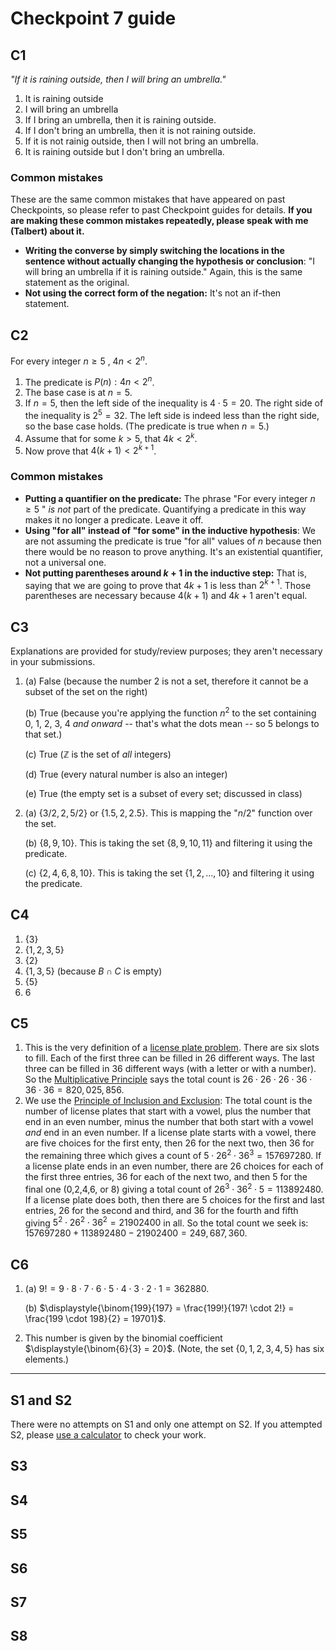 # Checkpoint 7 guide 

## C1

*"If it is raining outside, then I will bring an umbrella."*

1. It is raining outside
2. I will bring an umbrella
3. If I bring an umbrella, then it is raining outside. 
4. If I don't bring an umbrella, then it is not raining outside. 
5. If it is not rainig outside, then I will not bring an umbrella. 
6. It is raining outside but I don't bring an umbrella. 

### Common mistakes

These are the same common mistakes that have appeared on past Checkpoints, so please refer to past Checkpoint guides for details. **If you are making these common mistakes repeatedly, please speak with me (Talbert) about it.**

- **Writing the converse by simply switching the locations in the sentence without actually changing the hypothesis or conclusion**: "I will bring an umbrella if it is raining outside." Again, this is the same statement as the original. 
- **Not using the correct form of the negation:** It's not an if-then statement. 

## C2

For every integer $n \geq 5$ , $4n < 2^n$.

1. The predicate is $P(n): 4n < 2^n$. 
2. The base case is at $n = 5$. 
3. If $n = 5$, then the left side of the inequality is $4 \cdot 5 = 20$. The right side of the inequality is $2^5 = 32$. The left side is indeed less than the right side, so the base case holds. (The predicate is true when $n=5$.)
4. Assume that for some $k > 5$, that $4k < 2^k$. 
5. Now prove that $4(k+1) < 2^{k+1}$. 

### Common mistakes

- **Putting a quantifier on the predicate:** The phrase "For every integer $n \geq 5$ " *is not* part of the predicate. Quantifying a predicate in this way makes it no longer a predicate. Leave it off. 
- **Using "for all" instead of "for some" in the inductive hypothesis**: We are not assuming the predicate is true "for all" values of $n$ because then there would be no reason to prove anything. It's an existential quantifier, not a universal one. 
- **Not putting parentheses around $k+1$ in the inductive step:** That is, saying that we are going to prove that $4k+1$ is less than $2^{k+1}$. Those parentheses are necessary because $4(k+1)$ and $4k + 1$ aren't equal. 

## C3

Explanations are provided for study/review purposes; they aren't necessary in your submissions.

1. (a) False (because the number 2 is not a set, therefore it cannot be a subset of the set on the right)

   (b) True (because you're applying the function $n^2$ to the set containing 0, 1, 2, 3, 4 *and onward* -- that's what the dots mean -- so 5 belongs to that set.)

   (c) True ($\mathbb{Z}$ is the set of *all* integers)

   (d) True (every natural number is also an integer)

   (e) True (the empty set is a subset of every set; discussed in class)

2. (a) $\lbrace    3/2, 2, 5/2 \rbrace$ or $\lbrace  1.5, 2, 2.5 \rbrace$. This is mapping the "$n/2$" function over the set. 

   (b) $\lbrace  8,9, 10 \rbrace$. This is taking the set $\lbrace  8,9,10,11 \rbrace$ and filtering it using the predicate. 

   (c) $\lbrace  2, 4, 6, 8, 10 \rbrace$. This is taking the set $\lbrace  1, 2,\dots, 10 \rbrace$ and filtering it using the predicate. 

## C4 

1. $\lbrace  3 \rbrace$
2. $\lbrace  1,2,3,5 \rbrace$
3. $\lbrace  2 \rbrace$
4. $\lbrace  1,3,5 \rbrace$ (because $B \cap C$ is empty) 
5. $\lbrace  5 \rbrace$
6. 6


## C5 

1. This is the very definition of a [license plate problem](https://publish.obsidian.md/mth225/Combinatorics/License+plate+problem). There are six slots to fill. Each of the first three can be filled in 26 different ways. The last three can be filled in 36 different ways (with a letter or with a number). So the [Multiplicative Principle](https://publish.obsidian.md/mth225/Combinatorics/Multiplicative+principle) says the total count is $26 \cdot 26 \cdot 26 \cdot 36 \cdot 36 \cdot 36 = 820,025,856$. 
2. We use the [Principle of Inclusion and Exclusion](https://publish.obsidian.md/mth225/Combinatorics/Principle+of+Inclusion+and+Exclusion): The total count is the number of license plates that start with a vowel, plus the number that end in an even number, minus the number that both start with a vowel *and* end in an even number. If a license plate starts with a vowel, there are five choices for the first enty, then 26 for the next two, then 36 for the remaining three which gives a count of $5 \cdot 26^2 \cdot 36^3 = 157697280$. If a license plate ends in an even number, there are 26 choices for each of the first three entries, 36 for each of the next two, and then 5 for the final one (0,2,4,6, or 8) giving a total count of $26^3 \cdot 36^2 \cdot 5 = 113892480$. If a license plate does both, then there are 5 choices for the first and last entries, 26 for the second and third, and 36 for the fourth and fifth giving $5^2 \cdot 26^2 \cdot 36^2 = 21902400$ in all. So the total count we seek is: $157697280 + 113892480 - 21902400 = 249,687,360$. 

## C6

1. (a) $9! = 9 \cdot 8 \cdot 7 \cdot 6 \cdot 5 \cdot 4 \cdot 3 \cdot 2 \cdot 1 = 362880$. 

   (b) $\displaystyle{\binom{199}{197} = \frac{199!}{197! \cdot 2!} = \frac{199 \cdot 198}{2} = 19701}$. 


2. This number is given by the binomial coefficient $\displaystyle{\binom{6}{3} = 20}$. (Note, the set $\lbrace  0,1,2,3,4,5 \rbrace$ has six elements.)

---

## S1 and S2

There were no attempts on S1 and only one attempt on S2. If you attempted S2, please [use a calculator](https://www.calculator.net/binary-calculator.html) to check your work. 

## S3

## S4

## S5

## S6

## S7

## S8
